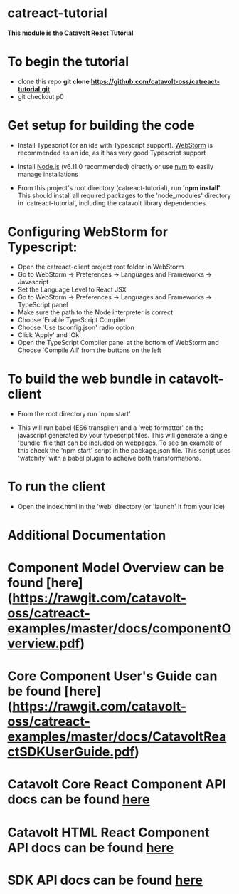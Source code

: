catreact-tutorial
===============

**This module is the Catavolt React Tutorial**

# To begin the tutorial

* clone this repo **git clone https://github.com/catavolt-oss/catreact-tutorial.git**
* git checkout p0

# Get setup for building the code

* Install Typescript (or an ide with Typescript support).  [WebStorm](https://www.jetbrains.com/webstorm/) is recommended as an ide, as it has very good Typescript support

* Install [Node.js](https://nodejs.org/en/) (v6.11.0 recommended) directly or use [nvm](https://github.com/creationix/nvm#installation) to easily manage installations

* From this project's root directory (catreact-tutorial), run **'npm install'**. This should install all required packages to the 'node_modules' directory in 'catreact-tutorial', including the catavolt library dependencies.


# Configuring WebStorm for Typescript:

* Open the catreact-client project root folder in WebStorm
* Go to WebStorm -> Preferences -> Languages and Frameworks -> Javascript
* Set the Language Level to React JSX
* Go to WebStorm -> Preferences -> Languages and Frameworks -> TypeScript panel
* Make sure the path to the Node interpreter is correct
* Choose 'Enable TypeScript Compiler'
* Choose 'Use tsconfig.json' radio option
* Click 'Apply' and 'Ok'
* Open the TypeScript Compiler panel at the bottom of WebStorm and Choose 'Compile All' from the buttons on the left


# To build the web bundle in catavolt-client

* From the root directory run 'npm start'

* This will run babel (ES6 transpiler) and a 'web formatter' on the javascript generated by your typescript files. This will generate a single 'bundle' file that can be included on webpages.  To see an example of this check the 'npm start' script in the package.json file.  This script uses 'watchify' with a babel plugin to acheive both transformations.

# To run the client

* Open the index.html in the 'web' directory (or 'launch' it from your ide)  

# Additional Documentation

# Component Model Overview can be found [here] (https://rawgit.com/catavolt-oss/catreact-examples/master/docs/componentOverview.pdf)
# Core Component User's Guide can be found [here] (https://rawgit.com/catavolt-oss/catreact-examples/master/docs/CatavoltReactSDKUserGuide.pdf)
# Catavolt Core React Component API docs can be found [here](https://rawgit.com/catavolt-oss/catreact-examples/master/docs/catreact/index.html)
# Catavolt HTML React Component API docs can be found [here](https://rawgit.com/catavolt-oss/catreact-examples/master/docs/catreact-html/index.html)
# SDK API docs can be found [here](https://rawgit.com/catavolt-oss/catreact-examples/master/docs/catavolt-sdk/index.html) 
  




